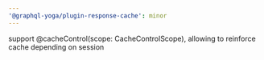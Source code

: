 ```yaml
---
'@graphql-yoga/plugin-response-cache': minor
---
```


support @cacheControl(scope: CacheControlScope), allowing to reinforce cache depending on session
